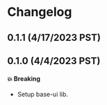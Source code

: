 # Changelog

## 0.1.1 (4/17/2023 PST)

## 0.1.0 (4/4/2023 PST)

#### 💥 Breaking

- Setup base-ui lib.
